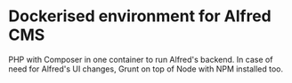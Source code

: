 # Dockerised environment for Alfred CMS
PHP with Composer in one container to run Alfred's backend. 
In case of need for Alfred's UI changes, Grunt on top of Node with NPM installed too.
